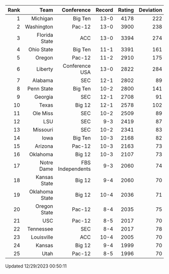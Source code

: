 | Rank  | Team                 | Conference           | Record   | Rating | Deviation |
| ---:  | ---:                 | ---:                 | ---:     | ---:   | ---:      |
| 1     | Michigan             | Big Ten              | 13-0     | 4178   | 222       |
| 2     | Washington           | Pac-12               | 13-0     | 3900   | 238       |
| 3     | Florida State        | ACC                  | 13-0     | 3394   | 274       |
| 4     | Ohio State           | Big Ten              | 11-1     | 3391   | 161       |
| 5     | Oregon               | Pac-12               | 11-2     | 2910   | 175       |
| 6     | Liberty              | Conference USA       | 13-0     | 2822   | 284       |
| 7     | Alabama              | SEC                  | 12-1     | 2802   | 89        |
| 8     | Penn State           | Big Ten              | 10-2     | 2800   | 141       |
| 9     | Georgia              | SEC                  | 12-1     | 2708   | 91        |
| 10    | Texas                | Big 12               | 12-1     | 2578   | 102       |
| 11    | Ole Miss             | SEC                  | 10-2     | 2509   | 89        |
| 12    | LSU                  | SEC                  | 9-3      | 2419   | 87        |
| 13    | Missouri             | SEC                  | 10-2     | 2341   | 83        |
| 14    | Iowa                 | Big Ten              | 10-3     | 2168   | 82        |
| 15    | Arizona              | Pac-12               | 10-3     | 2163   | 73        |
| 16    | Oklahoma             | Big 12               | 10-3     | 2107   | 73        |
| 17    | Notre Dame           | FBS Independents     | 9-3      | 2060   | 74        |
| 18    | Kansas State         | Big 12               | 9-4      | 2060   | 70        |
| 19    | Oklahoma State       | Big 12               | 10-4     | 2036   | 71        |
| 20    | Oregon State         | Pac-12               | 8-4      | 2035   | 75        |
| 21    | USC                  | Pac-12               | 8-5      | 2017   | 70        |
| 22    | Tennessee            | SEC                  | 8-4      | 2017   | 78        |
| 23    | Louisville           | ACC                  | 10-4     | 2005   | 70        |
| 24    | Kansas               | Big 12               | 9-4      | 1999   | 70        |
| 25    | Utah                 | Pac-12               | 8-5      | 1996   | 70        |

Updated 12/29/2023 00:50:11
